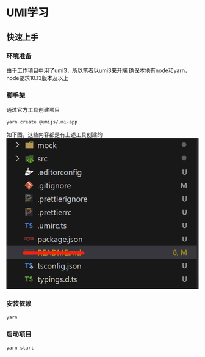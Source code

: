 # UMI学习
## 快速上手
### 环境准备
由于工作项目中用了umi3，所以笔者以umi3来开端
确保本地有node和yarn，node要求10.13版本及以上
### 脚手架
通过官方工具创建项目
```bash
yarn create @umijs/umi-app
```
如下图，这些内容都是有上述工具创建的
![Alt text](md/image.png)
### 安装依赖
```bash
yarn
```
### 启动项目
```bash
yarn start
```